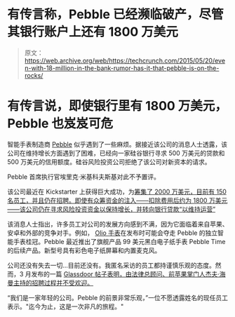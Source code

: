 # 有传言称，Pebble 已经濒临破产，尽管其银行账户上还有 1800 万美元

> 原文：<https://web.archive.org/web/https://techcrunch.com/2015/05/20/even-with-18-million-in-the-bank-rumor-has-it-that-pebble-is-on-the-rocks/>

# 有传言说，即使银行里有 1800 万美元，Pebble 也岌岌可危

智能手表制造商 [Pebble](https://web.archive.org/web/20230223153756/https://techcrunch.com/tag/Pebble) 似乎遇到了一些麻烦。据接近该公司的消息人士透露，该公司在维持增长方面遇到了困难，已经向一家硅谷银行寻求 500 万美元的贷款和 500 万美元的信用额度。硅谷风险投资公司拒绝了该公司对新资本的请求。

Pebble 首席执行官埃里克·米基科夫斯基对此不予置评。

该公司最近在 Kickstarter 上获得巨大成功，为[筹集了 2000 万美元，目前有 150 名员工，并且仍在招聘。即使有众筹资金的注入——扣除费用后约为 1800 万美元——该公司仍在寻求风险投资资金以保持增长，并转向银行贷款“以维持运营”](https://web.archive.org/web/20230223153756/https://www.kickstarter.com/projects/597507018/pebble-time-awesome-smartwatch-no-compromises)

该消息人士指出，许多员工对公司的发展方向感到不满，因为它面临着来自苹果、安卓和外部的竞争对手。例如， [Olio 手表](https://web.archive.org/web/20230223153756/https://www.oliodevices.com/)在发布时可能会夺走 Pebble 的独立智能手表桂冠。Pebble 最近推出了旗舰产品 99 美元黑白电子纸手表 Pebble Time 的后续产品。新型号具有彩色电子纸屏幕和内置麦克风。

公司还没有失去一切…目前还没有。我匿名采访的员工都持谨慎乐观的态度。然而，3 月发布的一篇 [Glassdoor 帖子表明，由法律总顾问、前苹果掌门人杰夫·海曼](https://web.archive.org/web/20230223153756/http://www.glassdoor.com/Overview/Working-at-Pebble-EI_IE809479.11,17.htm)[主持的招聘过程并不受欢迎。](https://web.archive.org/web/20230223153756/https://www.linkedin.com/pub/jeff-hyman/0/a42/385)

“我们是一家年轻的公司。Pebble 的前景非常乐观，”一位不愿透露姓名的现任员工表示。"迄今为止，这是一次非凡的旅程。"